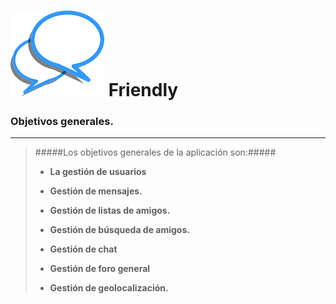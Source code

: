 ![Friendly](images/logo.png) **Friendly**
==================

### Objetivos generales.
------------------------

> #####Los objetivos generales de la aplicación son:#####
> - **La gestión de usuarios**
>
> - **Gestión de mensajes.**
>
> - **Gestión de listas de amigos.**
>
> - **Gestión de búsqueda de amigos.**
>
> - **Gestión de chat**
>
> - **Gestión de foro general**
>
> - **Gestión de geolocalización.**
